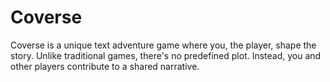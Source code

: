 # Coverse

Coverse is a unique text adventure game where you, the player, shape the story. Unlike traditional games, there's no predefined plot. Instead, you and other players contribute to a shared narrative.
